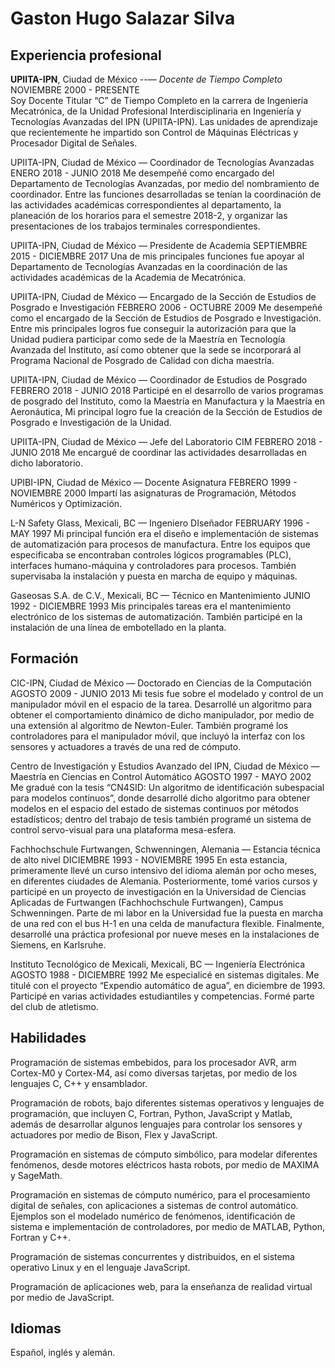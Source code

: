 # Gaston Hugo Salazar Silva

## Experiencia profesional

**UPIITA-IPN**, Ciudad de México --— *Docente de Tiempo Completo*  
NOVIEMBRE 2000 - PRESENTE  
Soy Docente Titular “C” de Tiempo Completo en la
carrera de Ingeniería Mecatrónica, de la Unidad Profesional
Interdisciplinaria en Ingeniería y Tecnologías Avanzadas del
IPN (UPIITA-IPN). Las unidades de aprendizaje que recientemente
he impartido son Control de Máquinas Eléctricas y Procesador
Digital de Señales.

UPIITA-IPN, Ciudad de México — Coordinador de Tecnologías Avanzadas
ENERO 2018 - JUNIO 2018
Me desempeñé como encargado del Departamento de Tecnologías Avanzadas, por
medio del nombramiento de coordinador. Entre las funciones desarrolladas se
tenían la coordinación de las actividades académicas correspondientes al
departamento, la planeación de los horarios para el semestre 2018-2, y
organizar las presentaciones de los trabajos terminales correspondientes.

UPIITA-IPN, Ciudad de México — Presidente de Academia
SEPTIEMBRE 2015 - DICIEMBRE 2017
Una de mis principales funciones fue apoyar al Departamento de Tecnologías
Avanzadas en la coordinación de las actividades académicas de la Academia
de Mecatrónica.

UPIITA-IPN, Ciudad de México — Encargado de la Sección de Estudios de
Posgrado e Investigación
FEBRERO 2006 - OCTUBRE 2009
Me desempeñé como el encargado de la Sección de Estudios de Posgrado e
Investigación. Entre mis principales logros fue conseguir la autorización
para que la Unidad pudiera participar como sede de la Maestría en
Tecnología Avanzada del Instituto, así como obtener que la sede se
incorporará al Programa Nacional de Posgrado de Calidad con dicha maestría.

UPIITA-IPN, Ciudad de México — Coordinador de Estudios de Posgrado
FEBRERO 2018 - JUNIO 2018
Participé en el desarrollo de varios programas de posgrado del Instituto,
como la Maestría en Manufactura y la Maestría en Aeronáutica, Mi principal
logro fue la creación de la Sección de Estudios de Posgrado e Investigación
de la Unidad.

UPIITA-IPN, Ciudad de México — Jefe del Laboratorio CIM
FEBRERO 2018 - JUNIO 2018
Me encargué de coordinar las actividades desarrolladas en dicho
laboratorio.

UPIBI-IPN, Ciudad de México — Docente Asignatura
FEBRERO 1999 - NOVIEMBRE 2000
Impartí las asignaturas de Programación, Métodos Numéricos y Optimización. 

L-N Safety Glass, Mexicali, BC — Ingeniero DIseñador
FEBRUARY 1996 - MAY 1997
Mi principal función era el diseño e implementación de sistemas de
automatización para procesos de manufactura. Entre los equipos que
especificaba se encontraban controles lógicos programables (PLC),
interfaces humano-máquina y controladores para procesos. También
supervisaba la instalación y puesta en marcha de equipo y máquinas.

Gaseosas S.A. de C.V., Mexicali, BC — Técnico en Mantenimiento
JUNIO 1992 - DICIEMBRE 1993
Mis principales tareas era el mantenimiento electrónico de los sistemas de
automatización. También participé en la instalación de una línea de
embotellado en la planta.

## Formación

CIC-IPN, Ciudad de México — Doctorado en Ciencias de la Computación
AGOSTO 2009 - JUNIO 2013
Mi tesis fue sobre el modelado y control de un manipulador móvil en el
espacio de la tarea. Desarrollé un algoritmo para obtener el comportamiento
dinámico de dicho manipulador, por medio de una extensión al algoritmo de
Newton-Euler. También programé los controladores para el manipulador móvil,
que incluyó la interfaz con los sensores y actuadores a través de una red
de cómputo.

Centro de Investigación y Estudios Avanzado del IPN, Ciudad de México —
Maestría en Ciencias en Control Automático
AGOSTO 1997 - MAYO 2002
Me gradué con la tesis “CN4SID: Un algoritmo de identificación subespacial
para modelos continuos”, donde desarrollé dicho algoritmo para obtener
modelos en el espacio del estado de sistemas continuos por métodos
estadísticos; dentro del trabajo de tesis también programé un sistema de
control servo-visual para una plataforma  mesa-esfera.

Fachhochschule Furtwangen, Schwenningen, Alemania — Estancia técnica de
alto nivel
DICIEMBRE 1993 - NOVIEMBRE 1995
En esta estancia, primeramente llevé un curso intensivo del idioma alemán
por ocho meses, en diferentes ciudades de Alemania. Posteriormente, tomé
varios cursos y participé en un proyecto de investigación en la Universidad
de Ciencias Aplicadas de Furtwangen (Fachhochschule Furtwangen), Campus
Schwenningen. Parte de mi labor en la Universidad fue la puesta en marcha
de una red con el bus H-1 en una celda de manufactura flexible. Finalmente,
desarrollé una práctica profesional por nueve meses en la instalaciones de
Siemens, en Karlsruhe.

Instituto Tecnológico de Mexicali, Mexicali, BC — Ingeniería Electrónica
AGOSTO 1988 - DICIEMBRE 1992
Me especialicé en sistemas digitales. Me titulé con el proyecto “Expendio
automático de agua”, en diciembre de 1993. Participé en varias actividades
estudiantiles y competencias. Formé parte del club de atletismo. 

## Habilidades

Programación de sistemas embebidos, para los procesador AVR, arm Cortex-M0
y Cortex-M4, así como diversas tarjetas, por medio de los lenguajes C, C++
y ensamblador.

Programación de robots, bajo diferentes sistemas operativos y lenguajes de
programación, que incluyen C, Fortran, Python, JavaScript y Matlab, además
de desarrollar algunos lenguajes para controlar los sensores y actuadores
por medio de Bison, Flex y JavaScript.

Programación en sistemas de cómputo simbólico, para modelar diferentes
fenómenos, desde motores eléctricos hasta robots, por medio de MAXIMA y
SageMath.

Programación en sistemas de cómputo numérico, para el procesamiento digital
de señales, con aplicaciones a sistemas de control automático. Ejemplos son
el modelado numérico de fenómenos, identificación de sistema e
implementación de controladores, por medio de MATLAB, Python, Fortran y
C++.

Programación de sistemas concurrentes y distribuidos, en el sistema
operativo Linux y en el lenguaje JavaScript.

Programación de aplicaciones web, para la enseñanza de realidad virtual por
medio de JavaScript.

## Idiomas

Español, inglés y alemán.

